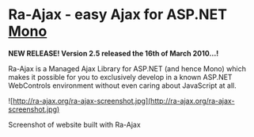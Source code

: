 # Ra-Ajax - easy Ajax for ASP.NET [Mono](and.md) #

**NEW RELEASE! Version 2.5 released the 16th of March 2010...!**

Ra-Ajax is a Managed Ajax Library for ASP.NET (and hence Mono) which makes it possible for you to exclusively develop in a known ASP.NET WebControls environment without even caring about JavaScript at all.

![http://ra-ajax.org/ra-ajax-screenshot.jpg](http://ra-ajax.org/ra-ajax-screenshot.jpg)

Screenshot of website built with Ra-Ajax